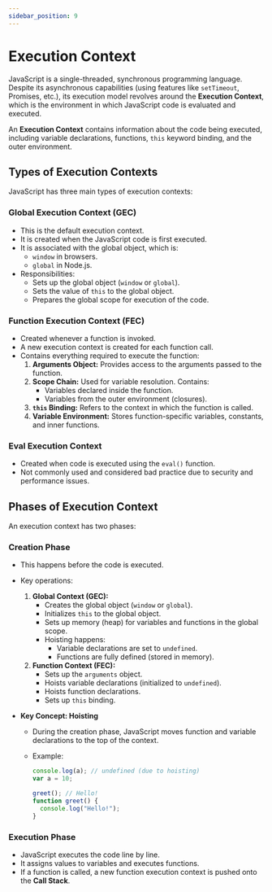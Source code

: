 ```yaml
---
sidebar_position: 9
---
```


# Execution Context

JavaScript is a single-threaded, synchronous programming language. Despite its asynchronous capabilities (using features like `setTimeout`, Promises, etc.), its execution model revolves around the **Execution Context**, which is the environment in which JavaScript code is evaluated and executed.

An **Execution Context** contains information about the code being executed, including variable declarations, functions, `this` keyword binding, and the outer environment.

## Types of Execution Contexts

JavaScript has three main types of execution contexts:

### Global Execution Context (GEC)

- This is the default execution context.
- It is created when the JavaScript code is first executed.
- It is associated with the global object, which is:
  - `window` in browsers.
  - `global` in Node.js.
- Responsibilities:
  - Sets up the global object (`window` or `global`).
  - Sets the value of `this` to the global object.
  - Prepares the global scope for execution of the code.

### Function Execution Context (FEC)

- Created whenever a function is invoked.
- A new execution context is created for each function call.
- Contains everything required to execute the function:
  1. **Arguments Object:** Provides access to the arguments passed to the function.
  2. **Scope Chain:** Used for variable resolution. Contains:
     - Variables declared inside the function.
     - Variables from the outer environment (closures).
  3. **`this` Binding:** Refers to the context in which the function is called.
  4. **Variable Environment:** Stores function-specific variables, constants, and inner functions.

### Eval Execution Context

- Created when code is executed using the `eval()` function.
- Not commonly used and considered bad practice due to security and performance issues.

## Phases of Execution Context

An execution context has two phases:

### Creation Phase

- This happens before the code is executed.
- Key operations:

  1.  **Global Context (GEC):**
      - Creates the global object (`window` or `global`).
      - Initializes `this` to the global object.
      - Sets up memory (heap) for variables and functions in the global scope.
      - Hoisting happens:
        - Variable declarations are set to `undefined`.
        - Functions are fully defined (stored in memory).
  2.  **Function Context (FEC):**
      - Sets up the `arguments` object.
      - Hoists variable declarations (initialized to `undefined`).
      - Hoists function declarations.
      - Sets up `this` binding.

- **Key Concept: Hoisting**

  - During the creation phase, JavaScript moves function and variable declarations to the top of the context.
  - Example:

    ```javascript
    console.log(a); // undefined (due to hoisting)
    var a = 10;

    greet(); // Hello!
    function greet() {
      console.log("Hello!");
    }
    ```

### Execution Phase

- JavaScript executes the code line by line.
- It assigns values to variables and executes functions.
- If a function is called, a new function execution context is pushed onto the **Call Stack**.
